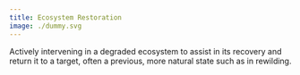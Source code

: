 ```yaml
---
title: Ecosystem Restoration
image: ./dummy.svg
---
```


Actively intervening in a degraded ecosystem to assist in its recovery and return it to a target, often a previous, more natural state such as in rewilding.
